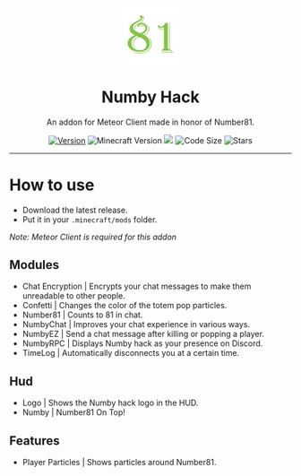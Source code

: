 <div align="center">
  <!-- Logo and Title -->
  <img src="/src/main/resources/assets/number/textures/icon.png" alt="logo" width="20%"/>
  <h1>Numby Hack</h1>
  <p>An addon for Meteor Client made in honor of Number81.</p>

  <!-- Fancy badges -->
<a href="https://github.com/AntiCope/meteor-rejects/releases"><img src="https://img.shields.io/badge/Version-v1.2-orange" alt="Version"></a>
<img src="https://img.shields.io/badge/Minecraft%20Version-1.18.2-blue" alt="Minecraft Version">
<img src="https://img.shields.io/github/downloads/cqb13/Numby-hack/total">
<img src="https://img.shields.io/github/languages/code-size/cqb13/Numby-hack" alt="Code Size">
<img src="https://img.shields.io/github/stars/cqb13/Numby-hack" alt="Stars">
</div>

<hr />

# How to use
- Download the latest release.
- Put it in your `.minecraft/mods` folder.

*Note: Meteor Client is required for this addon*

## Modules
- Chat Encryption | Encrypts your chat messages to make them unreadable to other people.
- Confetti | Changes the color of the totem pop particles.
- Number81 | Counts to 81 in chat.
- NumbyChat | Improves your chat experience in various ways.
- NumbyEZ | Send a chat message after killing or popping a player.
- NumbyRPC | Displays Numby hack as your presence on Discord.
- TimeLog | Automatically disconnects you at a certain time.

## Hud
- Logo | Shows the Numby hack logo in the HUD.
- Numby | Number81 On Top!

## Features 
- Player Particles | Shows particles around Number81.
